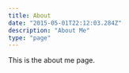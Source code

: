 ```yaml
---
title: About
date: "2015-05-01T22:12:03.284Z"
description: "About Me"
type: "page"
---
```


This is the about me page.